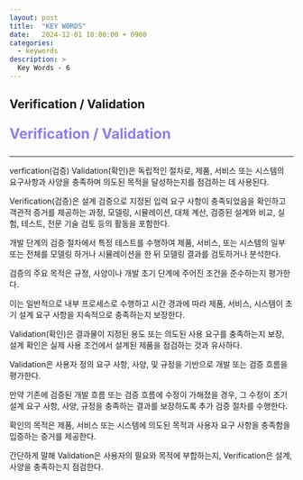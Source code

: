 ```yaml
---
layout: post
title:  "KEY WORDS"
date:   2024-12-01 18:00:00 + 0900
categories:
  - keywords
description: >
  Key Words - 6
---
```

## Verification / Validation

<p style = "color:#8f7cee; font-size:25px; font-weight:bold">
Verification / Validation
</p>

---

verfication(검증) Validation(확인)은 독립적인 절차로, 제품, 서비스 또는 시스템의 요구사항과 사양을 충족하며 의도된 목적을 달성하는지를 점검하는 데 사용된다. 

Verification(검증)은 설계 검증으로 지정된 입력 요구 사항이 충족되었음을 확인하고 객관적 증거를 제공하는 과정, 모델링, 시뮬레이션, 대체 계산, 검증된 설계와 비교, 실험, 테스트, 전문 기술 검토 등의 활동을 포함한다. 

개발 단계의 검증 절차에서 특정 테스트를 수행하여 제품, 서비스, 또는 시스템의 일부 또는 전체를 모델링 하거나 시뮬레이션을 한 뒤 모델링 결과를 검토하거나 분석한다. 

검증의 주요 목적은 규정, 사양이나 개발 초기 단계에 주어진 조건을 준수하는지 평가한다. 

이는 일반적으로 내부 프로세스로 수행하고 시간 경과에 따라 제품, 서비스, 시스템이 초기 설계 요구 사항을 지속적으로 충족하는지 보장한다. 

Validation(확인)은 결과물이 지정된 용도 또는 의도된 사용 요구를 충족하는지 보장, 설계 확인은 실제 사용 조건에서 설계된 제품을 점검하는 것과 유사하다.

Validation은 사용자 정의 요구 사항, 사양, 및 규정을 기반으로 개발 또는 검증 흐름을 평가한다.

만약 기존에 검증된 개발 흐름 또는 검증 흐름에 수정이 가해졌을 경우, 그 수정이 초기 설계 요구 사항, 사양, 규정을 충족하는 결과를 보장하도록 추가 검증 절차를 수행한다.

확인의 목적은 제품, 서비스 또는 시스템에 의도된 목적과 사용자 요구 사항을 충족함을 입증하는 증거를 제공한다.

간단하게 말해 Validation은 사용자의 필요와 목적에 부합하는지, Verification은 설계, 사양을 충족하는지 점검한다.